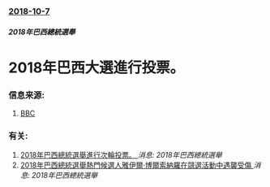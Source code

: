 ### [2018-10-7](/news/2018/10/7/index.md)

##### 2018年巴西總統選舉
# 2018年巴西大選進行投票。 




### 信息来源:

1. [BBC](https://www.bbc.co.uk/news/world-latin-america-45731957)

### 有关:

1. [2018年巴西總統選舉進行次輪投票。 ](/news/2018/10/28/2018年巴西總統選舉進行次輪投票.md) _消息: 2018年巴西總統選舉_
2. [2018年巴西總統選舉熱門候選人雅伊爾·博爾索納羅在競選活動中遇襲受傷 ](/news/2018/09/6/2018年巴西總統選舉熱門候選人雅伊爾-博爾索納羅在競選活動中遇襲受傷.md) _消息: 2018年巴西總統選舉_
